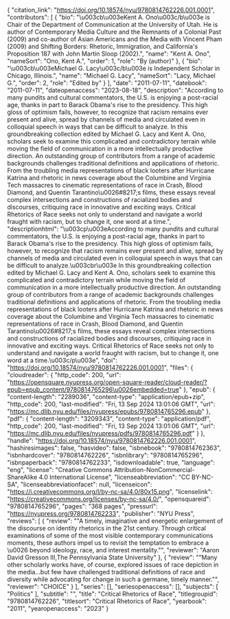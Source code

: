 {
   "citation_link": "https://doi.org/10.18574/nyu/9780814762226.001.0001",
   "contributors": [
     {
       "bio": "\u003cb\u003eKent A. Ono\u003c/b\u003e is Chair of the Department of Communication at the University of Utah. He is author of Contemporary Media Culture and the Remnants of a Colonial Past (2009) and co-author of Asian Americans and the Media with Vincent Pham (2009) and Shifting Borders: Rhetoric, Immigration, and California's Proposition 187 with John Martin Sloop (2002).",
       "name": "Kent A. Ono",
       "nameSort": "Ono, Kent A.",
       "order": 1,
       "role": "By (author)"
     },
     {
       "bio": "\u003cb\u003eMichael G. Lacy\u003c/b\u003e is Independent Scholar in Chicago, Illinois.",
       "name": "Michael G. Lacy",
       "nameSort": "Lacy, Michael G.",
       "order": 2,
       "role": "Edited by"
     }
   ],
   "date": "2011-07-11",
   "datebook": "2011-07-11",
   "dateopenaccess": "2023-08-18",
   "description": "According to many pundits and cultural commentators, the U.S. is enjoying a post-racial age, thanks in part to Barack Obama's rise to the presidency. This high gloss of optimism fails, however, to recognize that racism remains ever present and alive, spread by channels of media and circulated even in colloquial speech in ways that can be difficult to analyze.  In this groundbreaking collection edited by Michael G. Lacy and Kent A. Ono, scholars seek to examine this complicated and contradictory terrain while moving the field of communication in a more intellectually productive direction. An outstanding group of contributors from a range of academic backgrounds challenges traditional definitions and applications of rhetoric. From the troubling media representations of black looters after Hurricane Katrina and rhetoric in news coverage about the Columbine and Virginia Tech massacres to cinematic representations of race in Crash, Blood Diamond, and Quentin Tarantino\u0026#8217;s films, these essays reveal complex intersections and constructions of racialized bodies and discourses, critiquing race in innovative and exciting ways. Critical Rhetorics of Race seeks not only to understand and navigate a world fraught with racism, but to change it, one word at a time.",
   "descriptionhtml": "\u003cp\u003eAccording to many pundits and cultural commentators, the U.S. is enjoying a post-racial age, thanks in part to Barack Obama's rise to the presidency. This high gloss of optimism fails, however, to recognize that racism remains ever present and alive, spread by channels of media and circulated even in colloquial speech in ways that can be difficult to analyze.\u003cbr\u003e  In this groundbreaking collection edited by Michael G. Lacy and Kent A. Ono, scholars seek to examine this complicated and contradictory terrain while moving the field of communication in a more intellectually productive direction. An outstanding group of contributors from a range of academic backgrounds challenges traditional definitions and applications of rhetoric. From the troubling media representations of black looters after Hurricane Katrina and rhetoric in news coverage about the Columbine and Virginia Tech massacres to cinematic representations of race in Crash, Blood Diamond, and Quentin Tarantino\u0026#8217;s films, these essays reveal complex intersections and constructions of racialized bodies and discourses, critiquing race in innovative and exciting ways. Critical Rhetorics of Race seeks not only to understand and navigate a world fraught with racism, but to change it, one word at a time.\u003c/p\u003e",
   "doi": "https://doi.org/10.18574/nyu/9780814762226.001.0001",
   "files": {
     "cloudreader": {
       "http_code": 200,
       "url": "https://opensquare.nyupress.org/open-square-reader/cloud-reader/?epub=epub_content/9780814765296\u0026embedded=true"
     },
     "epub": {
       "content-length": "2289036",
       "content-type": "application/epub+zip",
       "http_code": 200,
       "last-modified": "Fri, 13 Sep 2024 13:01:06 GMT",
       "url": "https://mc.dlib.nyu.edu/files/nyupress/epubs/9780814765296.epub"
     },
     "pdf": {
       "content-length": "3209343",
       "content-type": "application/pdf",
       "http_code": 200,
       "last-modified": "Fri, 13 Sep 2024 13:01:06 GMT",
       "url": "https://mc.dlib.nyu.edu/files/nyupress/pdfs/9780814765296.pdf"
     }
   },
   "handle": "https://doi.org/10.18574/nyu/9780814762226.001.0001",
   "hashiresimages": false,
   "hasvideo": false,
   "isbnebook": "9780814762363",
   "isbnhardcover": "9780814762226",
   "isbnlibrary": "9780814765296",
   "isbnpaperback": "9780814762233",
   "isdownloadable": true,
   "language": "eng",
   "license": "Creative Commons Attribution-NonCommercial-ShareAlike 4.0 International License",
   "licenseabbreviation": "CC BY-NC-SA",
   "licenseabbreviationfacet": null,
   "licenseicon": "https://i.creativecommons.org/l/by-nc-sa/4.0/80x15.png",
   "licenselink": "https://creativecommons.org/licenses/by-nc-sa/4.0/",
   "opensquareid": "9780814765296",
   "pages": "368 pages",
   "pressurl": "https://nyupress.org/9780814762233",
   "publisher": "NYU Press",
   "reviews": [
     {
       "review": "\"A timely, imaginative and energetic enlargement of the discourse on identity rhetorics in the 21st century. Through critical examinations of some of the most visible contemporary communications moments, these authors impel us to revisit the temptation to embrace a \u0026 beyond ideology, race, and interest mentality.\"",
       "reviewer": "Aaron David Gresson III,The Pennsylvania State University"
     },
     {
       "review": "\"Many other scholarly works have, of course, explored issues of race depiction in the media...but few have challenged traditional definitions of race and diversity while advocating for change in such a germane, timely manner.\"",
       "reviewer": "CHOICE"
     }
   ],
   "series": [],
   "seriesopenaccess": [],
   "subjects": [
     "Politics"
   ],
   "subtitle": "",
   "title": "Critical Rhetorics of Race",
   "titlegroupid": "9780814762226",
   "titlesort": "Critical Rhetorics of Race",
   "yearbook": "2011",
   "yearopenaccess": "2023"
 }
